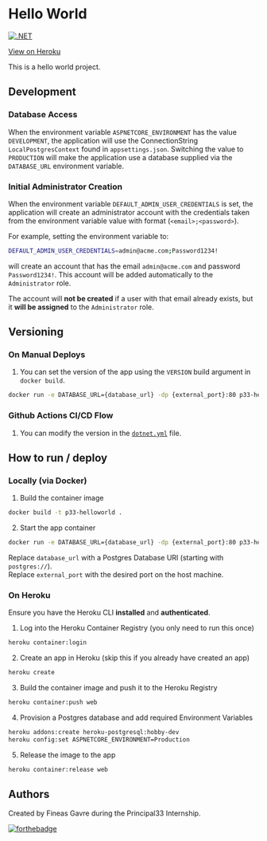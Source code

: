 # Hello World
[![.NET](https://github.com/FineasGavre/p33-helloworld/actions/workflows/dotnet.yml/badge.svg)](https://github.com/FineasGavre/p33-helloworld/actions/workflows/dotnet.yml)

[View on Heroku](https://helloworldp33.herokuapp.com/)

This is a hello world project.

## Development
### Database Access
When the environment variable `ASPNETCORE_ENVIRONMENT` has the value `DEVELOPMENT`, the application will use the ConnectionString `LocalPostgresContext` found in `appsettings.json`. Switching the value to `PRODUCTION` will make the application use a database supplied via the `DATABASE_URL` environment variable.
### Initial Administrator Creation
When the environment variable `DEFAULT_ADMIN_USER_CREDENTIALS` is set, the application will create an administrator account with the credentials taken from the environment variable value with format (`<email>;<password>`).

For example, setting the environment variable to:
```bash
DEFAULT_ADMIN_USER_CREDENTIALS=admin@acme.com;Password1234!
```
will create an account that has the email `admin@acme.com` and password `Password1234!`. This account will be added automatically to the `Administrator` role.

The account will **not be created** if a user with that email already exists, but it **will be assigned** to the `Administrator` role.

## Versioning
### On Manual Deploys
1. You can set the version of the app using the `VERSION` build argument in `docker build`.
```bash
docker run -e DATABASE_URL={database_url} -dp {external_port}:80 p33-helloworld --build-args=VERSION=1.0.0.1
```

### Github Actions CI/CD Flow
1. You can modify the version in the [`dotnet.yml`](https://github.com/FineasGavre/p33-helloworld/blob/master/.github/workflows/dotnet.yml) file.

## How to run / deploy
### Locally (via Docker)

1. Build the container image
```bash
docker build -t p33-helloworld .
```
2. Start the app container
```bash
docker run -e DATABASE_URL={database_url} -dp {external_port}:80 p33-helloworld
```
Replace ```database_url``` with a Postgres Database URI (starting with `postgres://`).  
Replace ```external_port``` with the desired port on the host machine.
    

### On Heroku
Ensure you have the Heroku CLI **installed** and **authenticated**.

1. Log into the Heroku Container Registry (you only need to run this once)
```bash
heroku container:login
```

2. Create an app in Heroku (skip this if you already have created an app)
```bash
heroku create
```

3. Build the container image and push it to the Heroku Registry
```bash
heroku container:push web
```

4. Provision a Postgres database and add required Environment Variables
```bash
heroku addons:create heroku-postgresql:hobby-dev
heroku config:set ASPNETCORE_ENVIRONMENT=Production
```

5. Release the image to the app
```bash
heroku container:release web
```

## Authors
Created by Fineas Gavre during the Principal33 Internship.

[![forthebadge](https://forthebadge.com/images/badges/built-with-love.svg)](https://forthebadge.com)


